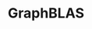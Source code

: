 ---
git: https://github.com/GraphBLAS
logohandle: graphblas
sort: graphblas
title: GraphBLAS
website: https://graphblas.org/
wikipedia: https://en.wikipedia.org/wiki/GraphBLAS
---